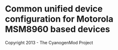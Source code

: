 Common unified device configuration for Motorola MSM8960 based devices
==============================

Copyright 2013 - The CyanogenMod Project
